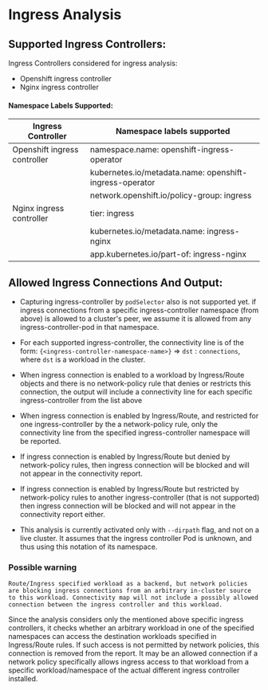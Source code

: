# Ingress Analysis

## Supported Ingress Controllers:

Ingress Controllers considered for ingress analysis:
- Openshift ingress controller 
- Nginx ingress controller

#### Namespace Labels Supported:

|Ingress Controller | Namespace labels supported|
|-------------------|---------------------------|
|Openshift ingress controller |namespace.name: openshift-ingress-operator|
||kubernetes.io/metadata.name: openshift-ingress-operator|
||network.openshift.io/policy-group: ingress|
|Nginx ingress controller |tier: ingress|
||kubernetes.io/metadata.name: ingress-nginx|
||app.kubernetes.io/part-of: ingress-nginx|

## Allowed Ingress Connections And Output:

- Capturing ingress-controller by `podSelector` also is not supported yet. 
if ingress connections from a specific ingress-controller namespace (from above) is allowed to a cluster's peer, we assume it is allowed from any ingress-controller-pod in that namespace.

- For each supported ingress-controller, the connectivity line is of the form:
`{<ingress-controller-namespace-name>}` => `dst` : `connections`, where `dst` is a workload in the cluster.

- When ingress connection is enabled to a workload by Ingress/Route objects and there is no network-policy rule that denies or restricts this connection, the output will include a connectivity line for each specific ingress-controller from the list above

- When ingress connection is enabled by Ingress/Route, and restricted for one ingress-controller by the a network-policy rule, only the connectivity line from the specified ingress-controller namespace will be reported.

- If ingress connection is enabled by Ingress/Route but denied by network-policy rules, then ingress connection will be blocked and will not appear in the connectivity report.

- If ingress connection is enabled by Ingress/Route but restricted by network-policy rules to another ingress-controller (that is not supported) then ingress connection will be blocked and will not appear in the connectivity report either.

- This analysis is currently activated only with `--dirpath` flag, and not on a live cluster.
It assumes that the ingress controller Pod is unknown, and thus using this notation of its namespace.


### Possible warning
`Route/Ingress specified workload as a backend, but network policies are blocking ingress connections from an arbitrary in-cluster source to this workload. Connectivity map will not include a possibly allowed connection between the ingress controller and this workload.`

Since the analysis considers only the mentioned above specific ingress controllers, it checks whether an arbitrary workload in one of the specified namespaces can access the destination workloads specified in Ingress/Route rules. If such access is not permitted by network policies, this connection is removed from the report. It may be an allowed connection if a network policy specifically allows ingress access to that workload from a specific workload/namespace of the actual different ingress controller installed.